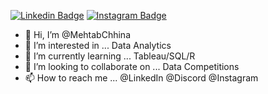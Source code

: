 [![Linkedin Badge](https://img.shields.io/badge/-LinkedIn-0e76a8?style=flat-square&logo=Linkedin&logoColor=white)](https://www.linkedin.com/in/mehtab-chhina/)
[![Instagram Badge](https://img.shields.io/badge/-Instagram-e4405f?style=flat-square&logo=Instagram&logoColor=white)](https://www.instagram.com/mehtabchhina/)






- 👋 Hi, I’m @MehtabChhina
- 👀 I’m interested in ... Data Analytics 
- 🌱 I’m currently learning ... Tableau/SQL/R
- 💞️ I’m looking to collaborate on ... Data Competitions
- 📫 How to reach me ... @LinkedIn @Discord @Instagram

<!---
MehtabChhina/MehtabChhina is a ✨ special ✨ repository because its `README.md` (this file) appears on your GitHub profile.
You can click the Preview link to take a look at your changes.
--->

